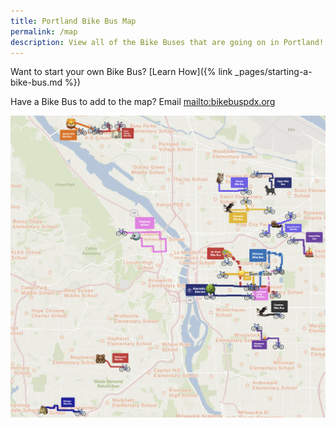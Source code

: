 ```yaml
---
title: Portland Bike Bus Map
permalink: /map
description: View all of the Bike Buses that are going on in Portland!
---
```


Want to start your own Bike Bus? [Learn How]({% link _pages/starting-a-bike-bus.md %})

Have a Bike Bus to add to the map? Email [mailto:bikebuspdx.org](mailto:bikebuspdx.org)

<a href="https://felt.com/map/Bike-Bus-PDX-gkbZiDSyRn9BYtRFrVgDqLA?loc=45.52711,-122.66234,13.23z">
<img src="/assets/images/routes-map.png" alt="Portland Bike Bus Route Map">
</a>

